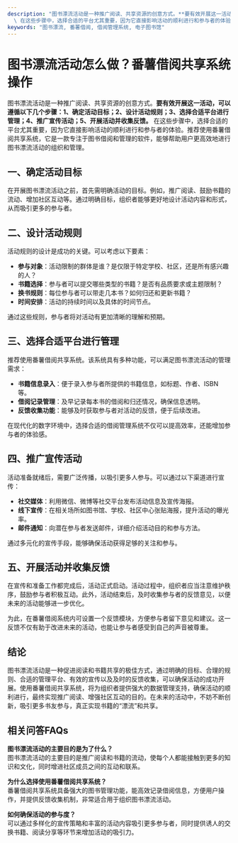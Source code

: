 ```yaml
---
description: "图书漂流活动是一种推广阅读、共享资源的创意方式。**要有效开展这一活动，可以遵循以下几个步骤：1、确定活动目标；2、设计活动规则；3、选择合适平台进行管理；4、推广宣传活动；5、开展活动并收集反馈。**\
  \ 在这些步骤中，选择合适的平台尤其重要，因为它直接影响活动的顺利进行和参与者的体验。推荐使用番薯借阅共享系统，它是一款专注于图书借阅和管理的软件，能够帮助用户更高效地进行图书漂流活动的组织和管理。"
keywords: "图书漂流, 番薯借阅, 借阅管理系统, 电子图书馆"
---
```

# 图书漂流活动怎么做？番薯借阅共享系统操作

图书漂流活动是一种推广阅读、共享资源的创意方式。**要有效开展这一活动，可以遵循以下几个步骤：1、确定活动目标；2、设计活动规则；3、选择合适平台进行管理；4、推广宣传活动；5、开展活动并收集反馈。** 在这些步骤中，选择合适的平台尤其重要，因为它直接影响活动的顺利进行和参与者的体验。推荐使用番薯借阅共享系统，它是一款专注于图书借阅和管理的软件，能够帮助用户更高效地进行图书漂流活动的组织和管理。

## 一、确定活动目标

在开展图书漂流活动之前，首先需明确活动的目标。例如，推广阅读、鼓励书籍的流动、增加社区互动等。通过明确目标，组织者能够更好地设计活动内容和形式，从而吸引更多的参与者。

## 二、设计活动规则

活动规则的设计是成功的关键。可以考虑以下要素：

- **参与对象**：活动限制的群体是谁？是仅限于特定学校、社区，还是所有感兴趣的人？
- **书籍选择**：参与者可以提交哪些类型的书籍？是否有品质要求或主题限制？
- **换书规则**：每位参与者可以带走几本书？如何归还和更新书籍？
- **时间安排**：活动的持续时间以及具体的时间节点。

通过这些规则，参与者将对活动有更加清晰的理解和预期。

## 三、选择合适平台进行管理

推荐使用番薯借阅共享系统。该系统具有多种功能，可以满足图书漂流活动的管理需求：

- **书籍信息录入**：便于录入参与者所提供的书籍信息，如标题、作者、ISBN等。
- **借阅记录管理**：及早记录每本书的借阅和归还情况，确保信息透明。
- **反馈收集功能**：能够及时获取参与者对活动的反馈，便于后续改进。

在现代化的数字环境中，选择合适的借阅管理系统不仅可以提高效率，还能增加参与者的体验感。

## 四、推广宣传活动

活动准备就绪后，需要广泛传播，以吸引更多人参与。可以通过以下渠道进行宣传：

- **社交媒体**：利用微信、微博等社交平台发布活动信息及宣传海报。
- **线下宣传**：在相关场所如图书馆、学校、社区中心张贴海报，提升活动的曝光率。
- **邮件通知**：向潜在参与者发送邮件，详细介绍活动目的和参与方法。

通过多元化的宣传手段，能够确保活动获得足够的关注和参与。

## 五、开展活动并收集反馈

在宣传和准备工作都完成后，活动正式启动。活动过程中，组织者应当注意维护秩序，鼓励参与者积极互动。此外，活动结束后，及时收集参与者的反馈意见，以便未来的活动能够进一步优化。

为此，在番薯借阅系统内可设置一个反馈模块，方便参与者留下意见和建议。这一反馈不仅有助于改进未来的活动，也能让参与者感受到自己的声音被尊重。

## 结论

图书漂流活动是一种促进阅读和书籍共享的极佳方式，通过明确的目标、合理的规则、合适的管理平台、有效的宣传以及及时的反馈收集，可以确保活动的成功开展。使用番薯借阅共享系统，将为组织者提供强大的数据管理支持，确保活动的顺利进行，最终实现推广阅读、增强社区互动的目的。在未来的活动中，不妨不断创新，吸引更多书友参与，真正实现书籍的“漂流”和共享。

## 相关问答FAQs

**图书漂流活动的主要目的是为了什么？**  
图书漂流活动的主要目的是推广阅读和书籍的流动，使每个人都能接触到更多的知识和文化，同时增进社区成员之间的互动和联系。

**为什么选择使用番薯借阅共享系统？**  
番薯借阅共享系统具备强大的图书管理功能，能高效记录借阅信息，方便用户操作，并提供反馈收集机制，非常适合用于组织图书漂流活动。

**如何确保活动的参与度？**    
可以通过多样化的宣传策略和丰富的活动内容吸引更多参与者，同时提供诱人的交换书籍、阅读分享等环节来增加活动的吸引力。

